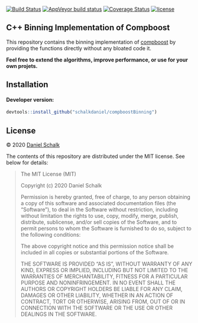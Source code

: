
<!-- README.md is generated from README.Rmd. Please edit that file -->

[![Build Status](https://travis-ci.com/schalkdaniel/compboostBinning.svg?branch=master)](https://travis-ci.com/schalkdaniel/compboostBinning) [![AppVeyor build status](https://ci.appveyor.com/api/projects/status/github/schalkdaniel/compboostBinning?branch=master&svg=true)](https://ci.appveyor.com/project/schalkdaniel/compboostBinning) [![Coverage Status](https://coveralls.io/repos/github/schalkdaniel/compboostBinning/badge.svg?branch=master)](https://coveralls.io/github/schalkdaniel/compboostBinning?branch=master) [![license](https://img.shields.io/github/license/mashape/apistatus.svg?maxAge=2592000)](#license)

## C++ Binning Implementation of Compboost

This repository contains the binning implementation of
[compboost](https://compboost.org) by providing the functions directly
without any bloated code it.

**Feel free to extend the algorithms, improve performance, or use for
your own projets.**

## Installation

#### Developer version:

``` r
devtools::install_github("schalkdaniel/compboostBinning")
```

## License

© 2020 [Daniel Schalk](https://danielschalk.com)

The contents of this repository are distributed under the MIT license.
See below for details:

> The MIT License (MIT)
> 
> Copyright (c) 2020 Daniel Schalk
> 
> Permission is hereby granted, free of charge, to any person obtaining
> a copy of this software and associated documentation files (the
> “Software”), to deal in the Software without restriction, including
> without limitation the rights to use, copy, modify, merge, publish,
> distribute, sublicense, and/or sell copies of the Software, and to
> permit persons to whom the Software is furnished to do so, subject to
> the following conditions:
> 
> The above copyright notice and this permission notice shall be
> included in all copies or substantial portions of the Software.
> 
> THE SOFTWARE IS PROVIDED “AS IS”, WITHOUT WARRANTY OF ANY KIND,
> EXPRESS OR IMPLIED, INCLUDING BUT NOT LIMITED TO THE WARRANTIES OF
> MERCHANTABILITY, FITNESS FOR A PARTICULAR PURPOSE AND NONINFRINGEMENT.
> IN NO EVENT SHALL THE AUTHORS OR COPYRIGHT HOLDERS BE LIABLE FOR ANY
> CLAIM, DAMAGES OR OTHER LIABILITY, WHETHER IN AN ACTION OF CONTRACT,
> TORT OR OTHERWISE, ARISING FROM, OUT OF OR IN CONNECTION WITH THE
> SOFTWARE OR THE USE OR OTHER DEALINGS IN THE SOFTWARE.
